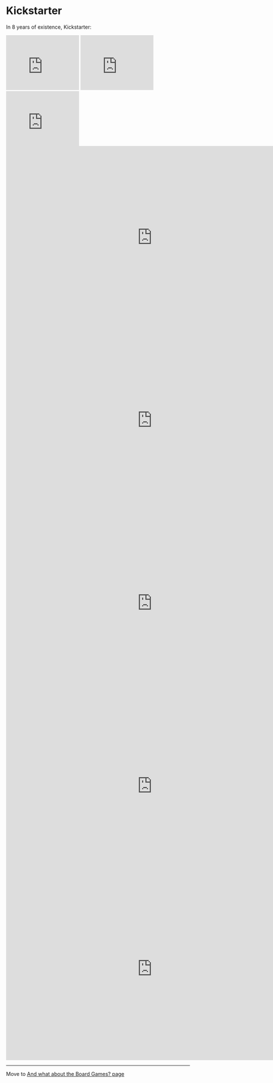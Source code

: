 # Kickstarter 

In 8 years of existence, Kickstarter: 

<iframe
  src="https://dcl.dev.looker.com/embed/looks/871"
  width="200"
  height="150"
   frameborder='0'>
</iframe>

<iframe
  src="https://dcl.dev.looker.com/embed/looks/915"
  width="200"
  height="150"
   frameborder='0'>
</iframe>

<iframe
  src="https://dcl.dev.looker.com/embed/looks/916"
  width="200"
  height="150"
   frameborder='0'>
</iframe>

<iframe
  src="https://dcl.dev.looker.com/embed/looks/865"
  width="800"
  height="500"
   frameborder='0'>
</iframe>


<iframe
  src="https://dcl.dev.looker.com/embed/looks/866"
  width="800"
  height="500"
  frameborder='0'
  >
  
</iframe>

<iframe
  src="https://dcl.dev.looker.com/embed/looks/872"
  width="800"
  height="500"
   frameborder='0'
 >
</iframe>


<iframe
  src="https://dcl.dev.looker.com/embed/looks/906"
  width="800"
  height="500"
   frameborder='0'>
</iframe>

<iframe
  src="https://dcl.dev.looker.com/embed/looks/899"
  width="800"
  height="500"
   frameborder='0'
  >
</iframe>



---
Move to [And what about the Board Games? page](https://diegocamlooker.github.io/Kickstarter/ks_boardgames)
